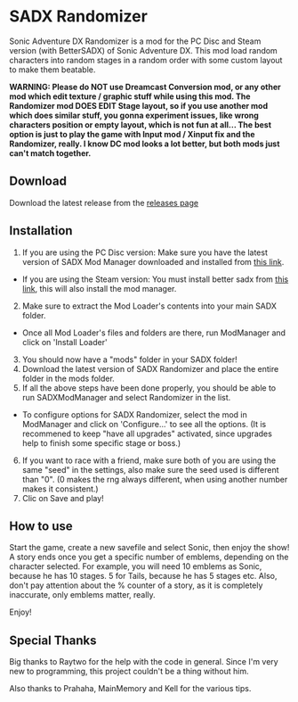 SADX Randomizer
==============

Sonic Adventure DX Randomizer is a mod for the PC Disc and Steam version (with BetterSADX) of Sonic Adventure DX. This mod load random characters into random stages in a random order with some custom layout to make them beatable.

**WARNING: Please do NOT use Dreamcast Conversion mod, or any other mod which edit texture / graphic stuff while using this mod. The Randomizer mod DOES EDIT Stage layout, so if you use another mod which does similar stuff, you gonna experiment issues, like wrong characters position or empty layout, which is not fun at all... The best option is just to play the game with Input mod / Xinput fix and the Randomizer, really. I know DC mod looks a lot better, but both mods just can't match together.**

Download
--------

Download the latest release from the [releases page](https://github.com/Sora-yx/SADX-Randomizer/releases)

Installation
------------

1) If you are using the PC Disc version: Make sure you have the latest version of SADX Mod Manager downloaded and installed from [this link](http://mm.reimuhakurei.net/sadxmods/SADXModLoader.7z).

- If you are using the Steam version: You must install better sadx from [this link](https://steamcommunity.com/sharedfiles/filedetails/?id=299808681), this will also install the mod manager.

2) Make sure to extract the Mod Loader's contents into your main SADX folder.
 - Once all Mod Loader's files and folders are there, run ModManager and click on 'Install Loader'
3) You should now have a "mods" folder in your SADX folder!
4) Download the latest version of SADX Randomizer and place the entire folder in the mods folder.
5) If all the above steps have been done properly, you should be able to run SADXModManager and select Randomizer in the list.
 - To configure options for SADX Randomizer, select the mod in ModManager and click on 'Configure...' to see all the options. (It is recommened to keep "have all upgrades" activated, since upgrades help to finish some specific stage or boss.)
6) If you want to race with a friend, make sure both of you are using the same "seed" in the settings, also make sure the seed used is different than "0". (0 makes the rng always different, when using another number makes it consistent.)
7) Clic on Save and play!

How to use
------------

Start the game, create a new savefile and select Sonic, then enjoy the show! A story ends once you get a specific number of emblems, depending on the character selected. For example, you will need 10 emblems as Sonic, because he has 10 stages. 5 for Tails, because he has 5 stages etc. Also, don't pay attention about the % counter of a story, as it is completely inaccurate, only emblems matter, really.

Enjoy!

Special Thanks
------------

Big thanks to Raytwo for the help with the code in general. Since I'm very new to programming, this project couldn't be a thing without him.

Also thanks to Prahaha, MainMemory and Kell for the various tips.

